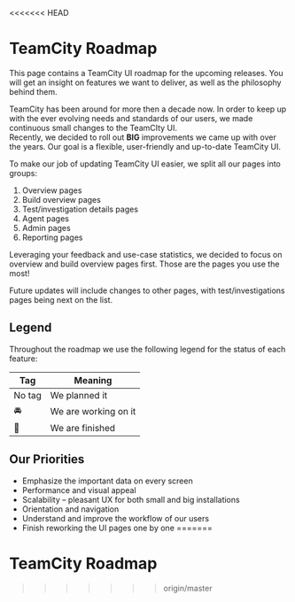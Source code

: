 <<<<<<< HEAD
# TeamCity Roadmap

This page contains a TeamCity UI roadmap for the upcoming releases. You will get an
insight on features we want to deliver, as well as the philosophy behind them.

TeamCity has been around for more then a decade now. In order to keep up with the ever
evolving needs and standards of our users, we made continuous small changes to the
TeamCIty UI. <br/>
Recently, we decided to roll out **BIG** improvements we came up with over the years.
Our goal is a flexible, user-friendly and up-to-date TeamCity UI.

To make our job of updating TeamCity UI easier, we split all our pages into groups: 
1. Overview pages 
2. Build overview pages 
3. Test/investigation details pages
4. Agent pages
5. Admin pages
6. Reporting pages
 
Leveraging your feedback and use-case statistics, we decided to focus on overview and 
build overview pages first. Those are the pages you use the most! 

Future updates will include changes to other pages, with test/investigations pages
being next on the list. 

## Legend 

Throughout the roadmap we use the following legend for the status of each feature:

|  Tag                  |         Meaning      |
|-----------------------|----------------------|
| No tag                | We planned it        |
| :oncoming_automobile: | We are working on it |
| :checkered_flag:      | We are finished      |
 

## Our Priorities

 
* Emphasize the important data on every screen  
* Performance and visual appeal 
* Scalability – pleasant UX for both small and big installations
* Orientation and navigation
* Understand and improve the workflow of our users
* Finish reworking the UI pages one by one
=======
# TeamCity Roadmap
>>>>>>> origin/master
